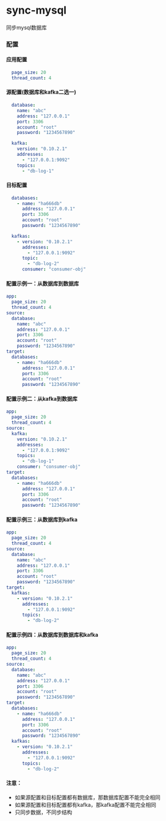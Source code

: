 # sync-mysql
同步mysql数据库

### 配置

#### 应用配置

```yaml
  page_size: 20
  thread_count: 4
```

#### 源配置(数据库和kafka二选一)

```yaml
  database:
    name: "abc"
    address: "127.0.0.1"
    port: 3306
    account: "root"
    password: "1234567890"
```

```yaml
  kafka:
    version: "0.10.2.1"
    addresses:
      - "127.0.0.1:9092"
    topics:
      - "db-log-1"
```

#### 目标配置

```yaml
  databases:
    - name: "ha666db"
      address: "127.0.0.1"
      port: 3306
      account: "root"
      password: "1234567890"
```

```yaml
  kafkas:
    - version: "0.10.2.1"
      addresses:
        - "127.0.0.1:9092"
      topic:
        - "db-log-2"
      consumer: "consumer-obj"
```

#### 配置示例一：从数据库到数据库

```yaml
app:
  page_size: 20
  thread_count: 4
source:
  database:
    name: "abc"
    address: "127.0.0.1"
    port: 3306
    account: "root"
    password: "1234567890"
target:
  databases:
    - name: "ha666db"
      address: "127.0.0.1"
      port: 3306
      account: "root"
      password: "1234567890"
```

#### 配置示例二：从kafka到数据库

```yaml
app:
  page_size: 20
  thread_count: 4
source:
  kafka:
    version: "0.10.2.1"
    addresses:
      - "127.0.0.1:9092"
    topics:
      - "db-log-1"
    consumer: "consumer-obj"
target:
  databases:
    - name: "ha666db"
      address: "127.0.0.1"
      port: 3306
      account: "root"
      password: "1234567890"
```

#### 配置示例三：从数据库到kafka

```yaml
app:
  page_size: 20
  thread_count: 4
source:
  database:
    name: "abc"
    address: "127.0.0.1"
    port: 3306
    account: "root"
    password: "1234567890"
target:
  kafkas:
    - version: "0.10.2.1"
      addresses:
        - "127.0.0.1:9092"
      topics:
        - "db-log-2"
```

#### 配置示例四：从数据库到数据库和kafka

```yaml
app:
  page_size: 20
  thread_count: 4
source:
  database:
    name: "abc"
    address: "127.0.0.1"
    port: 3306
    account: "root"
    password: "1234567890"
target:
  databases:
    - name: "ha666db"
      address: "127.0.0.1"
      port: 3306
      account: "root"
      password: "1234567890"
  kafkas:
    - version: "0.10.2.1"
      addresses:
        - "127.0.0.1:9092"
      topics:
        - "db-log-2"
```


#### 注意：
+ 如果源配置和目标配置都有数据库，那数据库配置不能完全相同
+ 如果源配置和目标配置都有kafka，那kafka配置不能完全相同
+ 只同步数据，不同步结构

